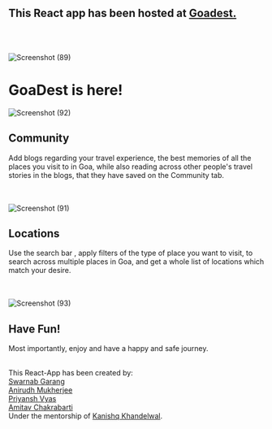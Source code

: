 <h2>This React app has been hosted at <strong> <a href="https://pedantic-hoover-780e27.netlify.app/"> Goadest. </a></strong></h3><br><br>

![Screenshot (89)](https://user-images.githubusercontent.com/77532581/117511796-fa631d00-afab-11eb-8cf8-da62825b96c3.png)

<h1>GoaDest is here!</h1>

![Screenshot (92)](https://user-images.githubusercontent.com/77532581/117511679-c38d0700-afab-11eb-82cc-d1030acb7587.png)


<h2>Community</h2>
Add blogs regarding your travel experience, the best memories of all the places you visit to in Goa,
while also reading across other people's travel stories in the blogs, that they have saved on the Community tab.
<br>
<br>
<br>

![Screenshot (91)](https://user-images.githubusercontent.com/77532581/117511704-d3a4e680-afab-11eb-85bb-b8f80f3c57a4.png)


<h2>Locations</h2>
Use the search bar , apply filters of the type of place you want to visit, to search across multiple places in Goa,
and get a whole list of locations which match your desire.
<br>
<br>
<br>

![Screenshot (93)](https://user-images.githubusercontent.com/77532581/117511753-ea4b3d80-afab-11eb-858f-0fc53f60d3fb.png)


<h2>Have Fun!</h2>
Most importantly, enjoy and have a happy and safe journey.

<br>
<br>


This React-App has been created by:
<br>
<a href="https://github.com/swarnabgarang">Swarnab Garang</a> <br>
<a href="https://github.com/AnirudhM1">Anirudh Mukherjee</a> <br>
<a href="https://github.com/priyansh71">Priyansh Vyas</a> <br>
<a href="https://github.com/amitav710">Amitav Chakrabarti</a> <br>
Under the mentorship of
<a href="https://github.com/kanishq1">Kanishq Khandelwal</a>.


